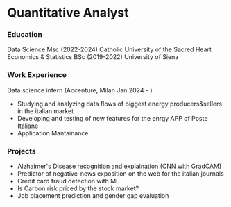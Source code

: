 # Quantitative Analyst 

### Education
Data Science Msc (2022-2024) Catholic University of the Sacred Heart
Economics & Statistics BSc (2019-2022) University of Siena

### Work Experience
Data science intern (Accenture, Milan Jan 2024 - )
- Studying and analyzing data flows of biggest energy producers&sellers in the italian market 
- Developing and testing of new features for the enrgy APP of Poste Italiane
- Application Mantainance 

### Projects
- Alzhaimer's Disease recognition and explaination (CNN with GradCAM)
- Predictor of negative-news exposition on the web for the italian journals
- Credit card fraud detection with ML
- Is Carbon risk priced by the stock market?
- Job placement prediction and gender gap evaluation





